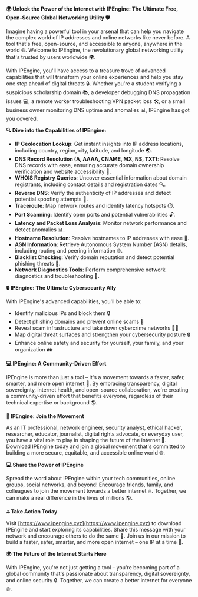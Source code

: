**🌍 Unlock the Power of the Internet with IPEngine: The Ultimate Free, Open-Source Global Networking Utility 🛡️**

Imagine having a powerful tool in your arsenal that can help you navigate the complex world of IP addresses and online networks like never before. A tool that's free, open-source, and accessible to anyone, anywhere in the world 🌐. Welcome to IPEngine, the revolutionary global networking utility that's trusted by users worldwide 🌍.

With IPEngine, you'll have access to a treasure trove of advanced capabilities that will transform your online experiences and help you stay one step ahead of digital threats 🔒. Whether you're a student verifying a suspicious scholarship domain 📚, a developer debugging DNS propagation issues 💻, a remote worker troubleshooting VPN packet loss 🛠️, or a small business owner monitoring DNS uptime and anomalies 📊, IPEngine has got you covered.

**🔍 Dive into the Capabilities of IPEngine:**

* **IP Geolocation Lookup**: Get instant insights into IP address locations, including country, region, city, latitude, and longitude 🌏.
* **DNS Record Resolution (A, AAAA, CNAME, MX, NS, TXT)**: Resolve DNS records with ease, ensuring accurate domain ownership verification and website accessibility 📡.
* **WHOIS Registry Queries**: Uncover essential information about domain registrants, including contact details and registration dates 🔍.
* **Reverse DNS**: Verify the authenticity of IP addresses and detect potential spoofing attempts 🚨.
* **Traceroute**: Map network routes and identify latency hotspots ⏱️.
* **Port Scanning**: Identify open ports and potential vulnerabilities 🔓.
* **Latency and Packet Loss Analysis**: Monitor network performance and detect anomalies 📊.
* **Hostname Resolution**: Resolve hostnames to IP addresses with ease 📡.
* **ASN Information**: Retrieve Autonomous System Number (ASN) details, including routing and peering information 🌐.
* **Blacklist Checking**: Verify domain reputation and detect potential phishing threats 🚫.
* **Network Diagnostics Tools**: Perform comprehensive network diagnostics and troubleshooting 🔧.

**🔒 IPEngine: The Ultimate Cybersecurity Ally**

With IPEngine's advanced capabilities, you'll be able to:

* Identify malicious IPs and block them 🔒
* Detect phishing domains and prevent online scams 🚫
* Reveal scam infrastructure and take down cybercrime networks 🕵️‍♀️
* Map digital threat surfaces and strengthen your cybersecurity posture 🔒
* Enhance online safety and security for yourself, your family, and your organization 👪

**💻 IPEngine: A Community-Driven Effort**

IPEngine is more than just a tool – it's a movement towards a faster, safer, smarter, and more open internet 🚀. By embracing transparency, digital sovereignty, internet health, and open-source collaboration, we're creating a community-driven effort that benefits everyone, regardless of their technical expertise or background 🌎.

**🔴 IPEngine: Join the Movement**

As an IT professional, network engineer, security analyst, ethical hacker, researcher, educator, journalist, digital rights advocate, or everyday user, you have a vital role to play in shaping the future of the internet 🔑. Download IPEngine today and join a global movement that's committed to building a more secure, equitable, and accessible online world 🌐.

**💻 Share the Power of IPEngine**

Spread the word about IPEngine within your tech communities, online groups, social networks, and beyond! Encourage friends, family, and colleagues to join the movement towards a better internet 🔥. Together, we can make a real difference in the lives of millions 🌎.

**🔝 Take Action Today**

Visit [https://www.ipengine.xyz](https://www.ipengine.xyz) to download IPEngine and start exploring its capabilities. Share this message with your network and encourage others to do the same 🔗. Join us in our mission to build a faster, safer, smarter, and more open internet – one IP at a time 🚀.

**🌍 The Future of the Internet Starts Here**

With IPEngine, you're not just getting a tool – you're becoming part of a global community that's passionate about transparency, digital sovereignty, and online security 🔒. Together, we can create a better internet for everyone 🌐.